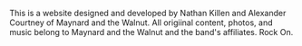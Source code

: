 This is a website designed and developed by Nathan Killen and Alexander Courtney of Maynard and the Walnut. All origiinal content, photos, and music belong to Maynard and the Walnut and the band's affiliates. Rock On.